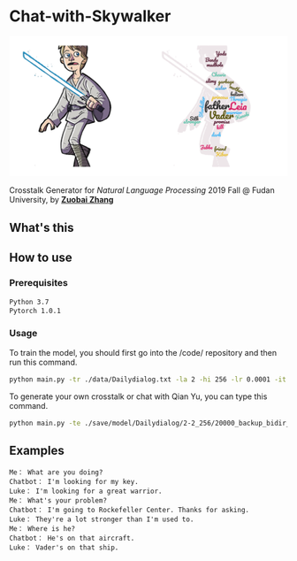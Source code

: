 # Chat-with-Skywalker
![demo](README.asset/luke_wc.png)

Crosstalk Generator for *Natural Language Processing* 2019 Fall @ Fudan University, by  [**Zuobai Zhang**](<https://oxer11.github.io/>)

## What's this


## How to use

### Prerequisites

```
Python 3.7
Pytorch 1.0.1
```

### Usage

To train the model, you should first go into the /code/ repository and then run this command.

```bash
python main.py -tr ./data/Dailydialog.txt -la 2 -hi 256 -lr 0.0001 -it 20000 -b 64 -p 500 -s 1000
```

To generate your own crosstalk or chat with Qian Yu, you can type this command.

```bash
python main.py -te ./save/model/Dailydialog/2-2_256/20000_backup_bidir_model.tar -c ./data/crosstalk_peng -i
```

## Examples

```
Me： What are you doing?
Chatbot： I'm looking for my key.
Luke： I'm looking for a great warrior.
Me： What's your problem? 
Chatbot： I'm going to Rockefeller Center. Thanks for asking.
Luke： They're a lot stronger than I'm used to. 
Me： Where is he?
Chatbot： He's on that aircraft.
Luke： Vader's on that ship.
```